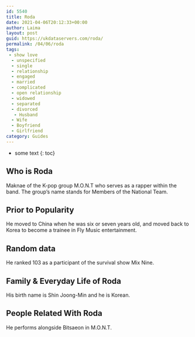 ```yaml
---
id: 5540
title: Roda
date: 2021-04-06T20:12:33+00:00
author: Laima
layout: post
guid: https://ukdataservers.com/roda/
permalink: /04/06/roda
tags:
 - show love
  - unspecified
  - single
  - relationship
  - engaged
  - married
  - complicated
  - open relationship
  - widowed
  - separated
  - divorced
   - Husband
  - Wife
  - Boyfriend
  - Girlfriend
category: Guides
---
```


* some text
{: toc}


## Who is Roda
                  
                  
                  
Maknae of the K-pop group M.O.N.T who serves as a rapper within the band. The group&#8217;s name stands for Members of the National Team.
                  
              
            
              
            
                
                
                
## Prior to Popularity
                  
                  
                  
He moved to China when he was six or seven years old, and moved back to Korea to become a trainee in Fly Music entertainment.
                  
              
            
              
            
                
                
                
## Random data
                  
                  
                  
He ranked 103 as a participant of the survival show Mix Nine.
                  
              
            
              
            
                
                
                
## Family & Everyday Life of Roda
                  
                  
                  
His birth name is Shin Joong-Min and he is Korean.
                  
              
            
              
            
                
                
                
## People Related With Roda
                  
                  
                  
He performs alongside Bitsaeon in M.O.N.T.
                  
              
            
              
            
                
              
            
              
              
            
            
              
            
          
          
          